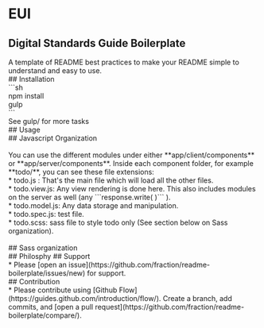 # EUI
## Digital Standards Guide Boilerplate
<div>A template of README best practices to make your README simple to understand and easy to use.<br></div>
## Installation
<div>```sh</div><div>npm install</div><div>gulp</div><div>```</div><div>See gulp/ for more tasks</div>
## Usage
<div>## Javascript Organization</div><div><br></div>You can use the different modules under either **app/client/components** or **app/server/components**. Inside each component folder, for example **todo/**, you can see these file extensions:<div>* todo.js : That&apos;s the main file which will load all the other files.</div><div>* todo.view.js: Any view rendering is done here. This also includes modules on the server as well (any ```response.write( )``` ).</div><div>* todo.model.js: Any data storage and manipulation.</div><div>* todo.spec.js: test file.</div><div>* todo.scss: sass file to style todo only (See section below on Sass organization).</div><div><br></div><div>## Sass organization</div>
## Philosphy
## Support
<div>* Please [open an issue](https://github.com/fraction/readme-boilerplate/issues/new) for support.<br></div>
## Contribution
<div>* Please contribute using [Github Flow](https://guides.github.com/introduction/flow/). Create a branch, add commits, and [open a pull request](https://github.com/fraction/readme-boilerplate/compare/).<br></div>
